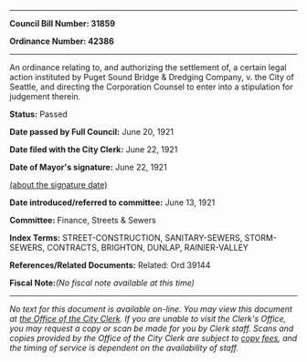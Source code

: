 

********

**Council Bill Number: 31859**
   
**Ordinance Number: 42386**
********

 An ordinance relating to, and authorizing the settlement of, a certain legal action instituted by Puget Sound Bridge & Dredging Company, v. the City of Seattle, and directing the Corporation Counsel to enter into a stipulation for judgement therein.

**Status:** Passed
   
**Date passed by Full Council:** June 20, 1921
   
**Date filed with the City Clerk:** June 22, 1921
   
**Date of Mayor's signature:** June 22, 1921
   
[(about the signature date)](/~public/approvaldate.htm)
   
   
   
**Date introduced/referred to committee:** June 13, 1921
   
**Committee:** Finance, Streets & Sewers
   
   
**Index Terms:** STREET-CONSTRUCTION, SANITARY-SEWERS, STORM-SEWERS, CONTRACTS, BRIGHTON, DUNLAP, RAINIER-VALLEY

**References/Related Documents:** Related: Ord 39144

**Fiscal Note:**_(No fiscal note available at this time)_
********

_No text for this document is available on-line. You may view this document at [the Office of the City Clerk](http://www.seattle.gov/leg/clerk/contactUs.htm). If you are unable to visit the Clerk's Office, you may request a copy or scan be made for you by Clerk staff. Scans and copies provided by the Office of the City Clerk are subject to [copy fees](http://clerk.seattle.gov/~public/clerkfees.htm), and the timing of service is dependent on the availability of staff._

